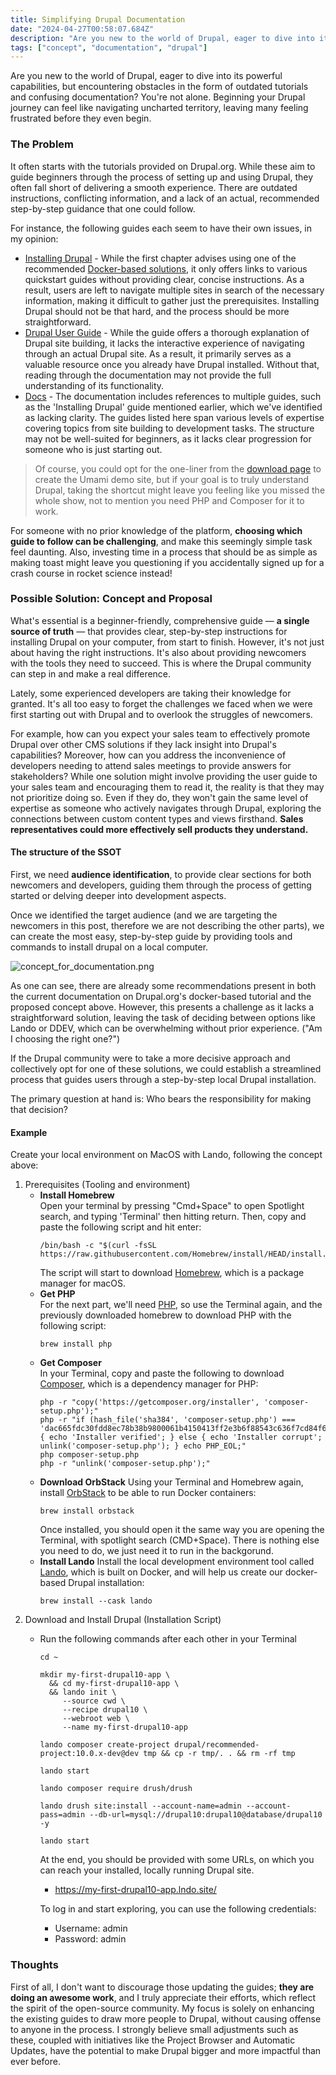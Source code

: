 ```yaml
---
title: Simplifying Drupal Documentation
date: "2024-04-27T00:58:07.684Z"
description: "Are you new to the world of Drupal, eager to dive into its powerful capabilities, but encountering obstacles in the form of outdated tutorials and confusing documentation? You're not alone. Beginning your Drupal journey can feel like navigating uncharted territory, leaving many feeling frustrated before they even begin."
tags: ["concept", "documentation", "drupal"]
---
```


Are you new to the world of Drupal, eager to dive into its powerful capabilities, but
encountering obstacles in the form of outdated tutorials and confusing documentation?
You're not alone. Beginning your Drupal journey can feel like navigating uncharted
territory, leaving many feeling frustrated before they even begin.

### The Problem

It often starts with the tutorials provided on Drupal.org. While these aim to
guide beginners through the process of setting up and using Drupal, they often fall short
of delivering a smooth experience. There are outdated instructions, conflicting
information, and a lack of an actual, recommended step-by-step guidance that one could
follow.

For instance, the following guides each seem to have their own issues, in my opinion:
- [Installing Drupal](https://www.drupal.org/docs/getting-started/installing-drupal) -
  While the first chapter advises using one of the recommended [Docker-based solutions](https://www.drupal.org/docs/develop/local-server-setup/docker-based-development-environments-for-macos-linux-and-windows),
  it only offers links to various quickstart guides without providing clear, concise
  instructions. As a result, users are left to navigate multiple sites in search of the
  necessary information, making it difficult to gather just the prerequisites. Installing
  Drupal should not be that hard, and the process should be more straightforward.
- [Drupal User Guide](https://www.drupal.org/docs/user_guide/en/index.html) - While the
  guide offers a thorough explanation of Drupal site building, it lacks the interactive
  experience of navigating through an actual Drupal site. As a result, it primarily serves
  as a valuable resource once you already have Drupal installed. Without that, reading
  through the documentation may not provide the full understanding of its functionality.
- [Docs](https://www.drupal.org/docs) - The documentation includes references to
  multiple guides, such as the 'Installing Drupal' guide mentioned earlier, which we've
  identified as lacking clarity. The guides listed here span various levels of expertise
  covering topics from site building to development tasks. The structure may not
  be well-suited for beginners, as it lacks clear progression for someone who is just
  starting out.

> Of course, you could opt for the one-liner from the [download page](https://www.drupal.org/download) to create the Umami
> demo site, but if your goal is to truly understand Drupal, taking the shortcut might
> leave you feeling like you missed the whole show, not to mention you need PHP and Composer for it to work.

For someone with no prior knowledge of the platform, __choosing which guide to follow
can be challenging__, and make this seemingly simple task feel daunting. Also,
investing time in a process that should be as simple as making toast might leave
you questioning if you accidentally signed up for a crash course in rocket science
instead!

### Possible Solution: Concept and Proposal

What's essential is a beginner-friendly, comprehensive guide — __a single source of truth__
— that provides clear, step-by-step instructions for installing Drupal on your computer,
from start to finish. However, it's not just about having the right instructions. It's also about providing
newcomers with the tools they need to succeed. This is where the Drupal community can
step in and make a real difference.

Lately, some experienced developers are taking their knowledge for granted. It's all
too easy to forget the challenges we faced when we were first starting out with Drupal
and to overlook the struggles of newcomers.

For example, how can you expect your sales team to effectively promote Drupal over other CMS solutions
if they lack insight into Drupal's capabilities? Moreover, how can you address the
inconvenience of developers needing to attend sales meetings to provide answers for
stakeholders? While one solution might involve providing the user guide to your sales team
and encouraging them to read it, the reality is that they may not prioritize doing so.
Even if they do, they won't gain the same level of expertise as someone who actively
navigates through Drupal, exploring the connections between custom content types and
views firsthand. __Sales representatives could more effectively sell products they
understand.__

#### The structure of the SSOT

First, we need __audience identification__, to provide clear sections for both newcomers
and developers, guiding them through the process of getting started or delving deeper
into development aspects.

Once we identified the target audience (and we are targeting the newcomers in this post,
therefore we are not describing the other parts), we can create the most easy, step-by-step
guide by providing tools and commands to install drupal on a local computer.

![concept_for_documentation.png](concept_for_documentation.png)

As one can see, there are already some recommendations present in both the current
documentation on Drupal.org's docker-based tutorial and the proposed concept above.
However, this presents a challenge as it lacks a straightforward solution, leaving
the task of deciding between options like Lando or DDEV, which can be overwhelming
without prior experience. ("Am I choosing the right one?")

If the Drupal community were to take a more decisive approach and collectively opt
for one of these solutions, we could establish a streamlined process that guides
users through a step-by-step local Drupal installation.

The primary question at hand is: Who bears the responsibility for making that decision?

#### Example

Create your local environment on MacOS with Lando, following the concept above:

1. Prerequisites (Tooling and environment)
    * __Install Homebrew__  
      Open your terminal by pressing "Cmd+Space" to open
      Spotlight search, and typing 'Terminal' then hitting return. Then, copy
      and paste the following script and hit enter:
      ```cli
      /bin/bash -c "$(curl -fsSL https://raw.githubusercontent.com/Homebrew/install/HEAD/install.sh)"
      ```
      The script will start to download [Homebrew](https://brew.sh/), which is a package manager for macOS.
    * __Get PHP__  
      For the next part, we'll need [PHP](https://www.php.net/), so use the Terminal again, and the previously
      downloaded homebrew to download PHP with the following script:
      ```cli
      brew install php
      ```
    * __Get Composer__  
      In your Terminal, copy and paste the following to download [Composer](https://getcomposer.org/), which is a dependency
      manager for PHP:
      ```cli
      php -r "copy('https://getcomposer.org/installer', 'composer-setup.php');"
      php -r "if (hash_file('sha384', 'composer-setup.php') === 'dac665fdc30fdd8ec78b38b9800061b4150413ff2e3b6f88543c636f7cd84f6db9189d43a81e5503cda447da73c7e5b6') { echo 'Installer verified'; } else { echo 'Installer corrupt'; unlink('composer-setup.php'); } echo PHP_EOL;"
      php composer-setup.php
      php -r "unlink('composer-setup.php');" 
      ```
    * __Download OrbStack__
      Using your Terminal and Homebrew again, install [OrbStack](https://orbstack.dev/) to be able to run Docker
      containers:
      ```cli
      brew install orbstack
      ```
      Once installed, you should open it the same way you are opening the Terminal, with spotlight search (CMD+Space). There is nothing else you need to do, we just need it to run in the backgorund.
    * __Install Lando__
      Install the local development environment tool called [Lando](https://lando.dev/), which is built on Docker, and will help us
      create our docker-based Drupal installation:
      ```cli
      brew install --cask lando
      ```
2. Download and Install Drupal (Installation Script)
    * Run the following commands after each other in your Terminal
      ```cli
      cd ~
      ```
      ```cli
      mkdir my-first-drupal10-app \
        && cd my-first-drupal10-app \
        && lando init \
           --source cwd \
           --recipe drupal10 \
           --webroot web \
           --name my-first-drupal10-app
      ```
      ```cli
      lando composer create-project drupal/recommended-project:10.0.x-dev@dev tmp && cp -r tmp/. . && rm -rf tmp
      ```
      ```cli
      lando start
      ```
      ```cli
      lando composer require drush/drush
      ```
      ```cli
      lando drush site:install --account-name=admin --account-pass=admin --db-url=mysql://drupal10:drupal10@database/drupal10 -y
      ```
      ```cli
      lando start
      ```
      At the end, you should be provided with some URLs, on which you can reach your installed, locally running Drupal site. 
       * https://my-first-drupal10-app.lndo.site/

      To log in and start exploring, you can use the following credentials:
       * Username: admin
       * Password: admin

### Thoughts

First of all, I don't want to discourage those updating the guides; __they are doing an
awesome work__, and I truly appreciate their efforts, which reflect the spirit of the
open-source community. My focus is solely on enhancing the existing guides to draw more
people to Drupal, without causing offense to anyone in the process. I strongly believe small adjustments
such as these, coupled with initiatives like the Project Browser and Automatic Updates,
have the potential to make Drupal bigger and more impactful than ever before.
